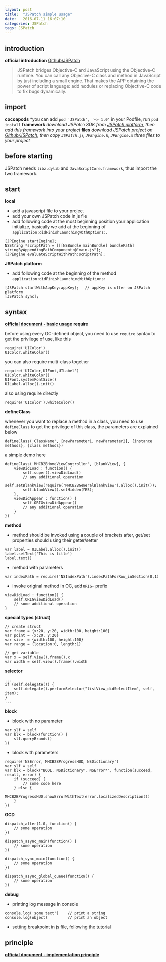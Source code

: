 ```yaml
---
layout: post
title:  "JSPatch simple usage"
date:   2016-07-11 16:07:10
categories: JSPatch
tags: JSPatch
---
```


## introduction
**official introduction**   [Github/JSPatch](https://github.com/bang590/JSPatch)

> JSPatch bridges Objective-C and JavaScript using the Objective-C runtime. You can call any Objective-C class and method in JavaScript by just including a small engine. That makes the APP obtaining the power of script language: add modules or replacing Objective-C code to fix bugs dynamically.

## import

**cocoapods**
*you can add `pod 'JSPatch', '~> 1.0'` in your Podfile, run `pod install`
**framework**
*download JSPatch SDK from [JSPatch platform](http://www.jspatch.com/Index/sdk), then add this framework into your project*
**files**
*download JSPatch project on [Github/JSPatch](https://github.com/bang590/JSPatch), then copy `JSPatch.js`, `JPEngine.h`, `JPEngine.m` three files to your project*

## before starting
JSPatch needs `libz.dylib` and `JavaScriptCore.framework`, thus import the two framework.

## start
**local**
* add a javascript file to your project
* add your own JSPatch code in js file
* add following code at the most beginning position your application initialize, basically we add at the beginning of `application:didFinishLaunchingWithOptions:`.

```
[JPEngine startEngine];
NSString *scriptPath = [[[NSBundle mainBundle] bundlePath] stringByAppendingPathComponent:@"main.js"];
[JPEngine evaluateScriptWithPath:scriptPath];
```

**JSPatch platform**
* add following code at the beginning of the method `application:didFinishLaunchingWithOptions:`

```
[JSPatch startWithAppKey:appKey];   // appKey is offer on JSPatch platform
[JSPatch sync];
```

## syntax
**[official document - basic usage](https://github.com/bang590/JSPatch/wiki/JSPatch-基础用法)**
**require**

before using every OC-defined object, you need to use `require` syntax to get the privilege of use, like this 

```
require('UIColor')
UIColor.whiteColor()
```

you can also require multi-class together

```
require('UIColor,UIFont,UILabel')
UIColor.whiteColor()
UIFont.systemFontSize()
UILabel.alloc().init()
```

also using require directly

```
require('UIColor').whiteColor()
```

**defineClass**

whenever you want to replace a method in a class, you need to use `defineClass` to get the privilege of this class, the parameters are explained below

```
defineClass('ClassName', [newParameter1, newParameter2], {instance methods}, {class methods})
```

a simple demo here

```
defineClass('MHCB2BHomeViewController', [blankView], {
    viewDidLoad : function() {
        self.super().viewDidLoad()
        // any additional operation
        self.setBlankView(require('MHCB2BGeneralBlankView').alloc().init());
        self.blankView().setHidden(YES);
    },
    viewDidAppear : function() {
        self.ORIGviewDidAppear()
        // any additional operation
    }
})
```

**method**

* method should be invoked using a couple of brackets after, get/set properties should using their getter/setter

```
var label = UILabel.alloc().init()
label.setText('This is title')
label.text()
```

* method with parameters

```
var indexPath = require('NSIndexPath').indexPathForRow_inSection(0,1)
```

* invoke original method in OC, add `ORIG-` prefix

```
viewDidLoad : function() {
    self.ORIGviewDidLoad()
    // some additional operation
}
```

**special types (struct)**

```
// create struct
var frame = {x:20, y:20, width:100, height:100}
var point = {x:20, y:20}
var size  = {width:100, height:100}
var range = {location:0, length:1}

// get variable
var x = self.view().frame().x
var width = self.view().frame().width
```

**selector**

```
...
if (self.delegate()) {
    self.delegate().performSelector("listView_didSelectItem", self, item);
}
...
```

**block**

* block with no parameter

```
var slf = self
var blk = block(function() {
    slf.queryBrands()
})
```

* block with parameters

```
require('NSError, MHCB2BProgressHUD, NSDictionary')
var slf = self
var blk = block("BOOL, NSDictionary*, NSError*", function(succeed, result, error) {
    if (succeed) {
        // some code here
    } else {
        MHCB2BProgressHUD.showErrorWithText(error.localizedDescription())
    }
})
```

**GCD**

```
dispatch_after(1.0, function() {
    // some operation
})

dispatch_async_main(function() {
    // some operation
})

dispatch_sync_main(function() {
    // some operation
})

dispatch_async_global_queue(function() {
    // some operation
})
```

**debug**

* printing log message in console

```
console.log('some text')    // print a string
console.log(object)         // print an object
```

* setting breakpoint in js file, following the [tutorial](https://github.com/bang590/JSPatch/wiki/JS-断点调试)

## principle
**[official document - implementation principle](https://github.com/bang590/JSPatch/wiki/JSPatch-实现原理详解)**

